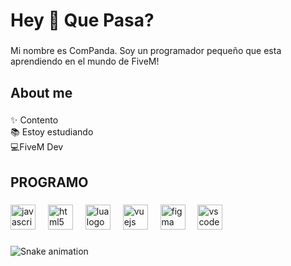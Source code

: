 <h1 align="left">Hey 👋 Que Pasa?</h1>

###

<p align="left">Mi nombre es ComPanda. Soy un programador pequeño que esta aprendiendo en el mundo de FiveM!</p>

###

<h2 align="left">About me</h2>

###

<p align="left">✨ Contento<br>📚 Estoy estudiando<br>💻FiveM Dev</p>

###

<h2 align="left">PROGRAMO</h2>

###

<div align="left">
  <img src="https://cdn.jsdelivr.net/gh/devicons/devicon/icons/javascript/javascript-original.svg" height="40" alt="javascript logo"  />
  <img width="12" />
  <img src="https://cdn.jsdelivr.net/gh/devicons/devicon/icons/html5/html5-original.svg" height="40" alt="html5 logo"  />
  <img width="12" />
  <img src="https://cdn.jsdelivr.net/gh/devicons/devicon/icons/lua/lua-original.svg" height="40" alt="lua logo"  />
  <img width="12" />
  <img src="https://cdn.jsdelivr.net/gh/devicons/devicon/icons/vuejs/vuejs-original.svg" height="40" alt="vuejs logo"  />
  <img width="12" />
  <img src="https://cdn.jsdelivr.net/gh/devicons/devicon/icons/figma/figma-original.svg" height="40" alt="figma logo"  />
  <img width="12" />
  <img src="https://cdn.jsdelivr.net/gh/devicons/devicon/icons/vscode/vscode-original.svg" height="40" alt="vscode logo"  />
</div>

###

<img src="https://raw.githubusercontent.com/ComPanda1/ComPanda1/output/snake.svg" alt="Snake animation" />

###
